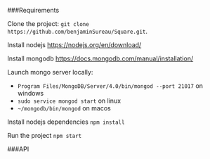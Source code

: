 ###Requirements

Clone the project: ``git clone https://github.com/benjaminSureau/Square.git``.

Install nodejs https://nodejs.org/en/download/

Install mongodb https://docs.mongodb.com/manual/installation/

Launch mongo server locally:

* ``Program Files/MongoDB/Server/4.0/bin/mongod --port 21017`` on windows
* ``sudo service mongod start`` on linux
* ``~/mongodb/bin/mongod`` on macos

Install nodejs dependencies ``npm install``

Run the project ``npm start``

###API


